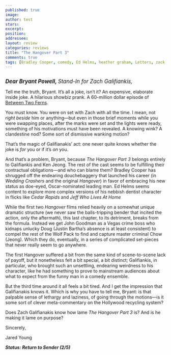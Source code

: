 ```yaml
---
published: true
image:
author: test 
stars: 
excerpt: 
position: 
addressee: 
layout: review
categories: reviews
title: "The Hangover Part 3"
comments: true
tags: [Bradley Cooper, comedy, Ed Helms, heather graham, Letters, zack galifianakis]
---
```

<div><p><span class="full-image-block ssNonEditable"><a href="/letters/2013/5/24/the-hangover-part-3.html"><img src="http://static.squarespace.com/static/5005f6bcc4aa41161b33e89e/5329cf1fe4b07c068ebf74de/5329cf1fe4b07c068ebf7833/1369429274267/the-hangover-3.jpg" alt="" /></a></span></p>
<p><em><span style="font-size:120%;"><strong>Dear Bryant Powell, </strong>Stand-In for Zach Galifiankis,&nbsp;</span></em></p>
<p>Tell me the truth, Bryant. It&rsquo;s all a joke, isn&rsquo;t it? An expensive, elaborate inside joke. A hilarious showbiz prank. A 60-million dollar episode of <a href="http://www.funnyordie.com/between_two_ferns">Between Two Ferns</a>.&nbsp;</p>
<p>You must know. You were on set with Zach with all the time. I mean, not <em>right beside</em> him or anything&mdash;but even in those brief moments while you were swapping places, after the marks were set and the lights were ready, something of his motivations must have been revealed. A knowing wink? A clandestine nod? Some sort of dismissive wanking motion?&nbsp;&nbsp;</p>
<p>That&rsquo;s the magic of Galifianakis&rsquo; act: one never quite knows whether the joke is <em>for</em> you or if it&rsquo;s <em>on</em> you.&nbsp;</p>
<p>And that&rsquo;s a problem, Bryant, because <em>The</em> <em>Hangover Part 3</em> belongs entirely to Galifiankis and Ken Jeong. The rest of the cast seems to be fulfilling their contractual obligations&mdash;and who can blame them? Bradley Cooper has shrugged off the endearing douchebaggery that launched his career (in <em>Wedding Crashers</em> and the original <em>Hangover</em>) in favor of embracing his new status as doe-eyed, Oscar-nominated leading man. Ed Helms seems content to explore more complex versions of his nebbish dentist character in flicks like <em>Cedar Rapids</em> and <em>Jeff Who Lives At Home</em><em>&nbsp;</em></p>
<p>While the first two <em>Hangover </em>films relied heavily on a somewhat unique dramatic structure (we never saw the balls-tripping bender that incited the action, only the aftermath), this last chapter, to its detriment, breaks from the formula. Instead we get John Goodman as a Vegas crime boss who kidnaps unlucky Doug (Justin Bartha&rsquo;s absence is at least consistent) to compel the rest of the Wolf Pack to find and capture master criminal Chow (Jeong). Which they do, eventually, in a series of complicated set-pieces that never really seem to go anywhere. &nbsp;&nbsp;</p>
<p>The first Hangover suffered a bit from the same kind of scene-to-scene lack of payoff, but it nonetheless felt a bit special, a bit distinct; Galifiankis, in particular, who brought such an unsettling, endearing weirdness to his character, like he had something to prove to mainstream audiences about what to expect from the funny man in a comedy ensemble.</p>
<p>But the third time around it all feels a bit tired. And I get the impression that Galifianakis knows it. Which is why you have to tell me, Bryant: is that palpable sense of lethargy and laziness, of going through the motions&mdash;is it some sort of clever meta-commentary on the Hollywood recycling system?</p>
<p>Does Zach Galifianakis know how lame <em>The Hangover Part 3</em> is? And is he making it lame on purpose?</p>
<p>Sincerely,</p>
<p>Jared Young</p>
<p><strong><em>Status: Return to Sender (2/5)</em></strong></p></div>
